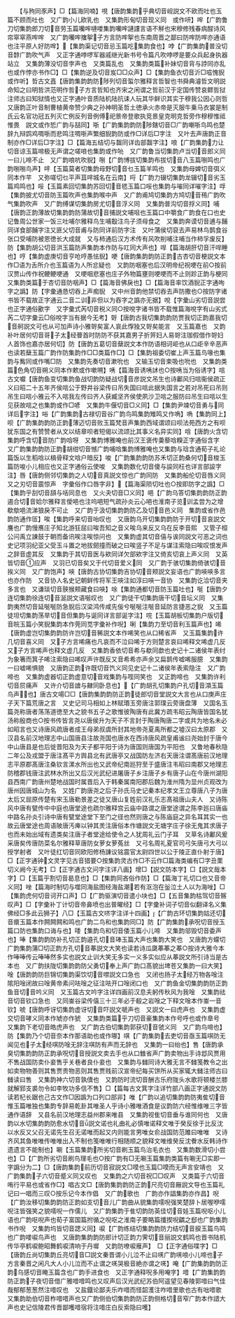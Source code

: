 <!-- { "loadSidebar": true } -->
　　【与豞同豕声】□【篇海同喃】哯【唐韵集韵乎典切音岘説文不欧而吐也玉篇不顾而吐也　又广韵小儿欧乳也　又集韵形甸切音现义同　或作咞】哰【广韵鲁刀切集韵郎刀切音劳玉篇囒哰嗹喽集韵囒哰謰謱言语不觧也宋穆修残春病酲诗风帘窣窣燕哰哰　又广韵囒哰撦挐子方言防哰挐也东南周晋之鄙曰防哰防哰亦通语也注平原人好防哰】【集韵渠记切音忌玉篇吃集韵食也】哱【广韵集韵普没切音馞广韵吹气声　又正字通哱啰军器戚继光新书号令篇凡吹哱啰是要众兵起身执器站立　又集韵薄没切音孛声也　又类篇乱也　又集韵类篇补妹切音背与誖同亦乱也或作悖亦书作□】□【集韵逆及切音岌□□众声】□【集韵鱼衣切音沂□嗞愧貎或作听】哲古文嚞【唐韵集韵韵防陟列切音蜇尔雅释言哲智也书舜典濬哲文明説命知之曰明哲洪范明作哲子方言哲知也齐宋之闲谓之哲前汉于定国传赞哀鳏哲狱注师古曰知狱情也又正字通叶音质陆机陆抗诔人玩其华鲜识其实于穆我公因心则哲　又唐韵正叶音制曹植黄帝赞少典之孙神明圣哲土徳承火赤帝是灭服牛乗马衣裳是制氏云名官功冠五列灭亡例反列音例傅祀景帝登歌执竞景皇克明克哲旁作穆穆惟祗惟畏　説文或作悊广韵与喆同】哳【广韵集韵韵防陟鎋切音□广韵嘲哳鸟鸣也楚辞九辩鹍鸡啁哳而悲鸣注啁哳声繁细貎韵防或作□详后□字注　又叶去声唐韵正音制亦作□详后□字注】□【篇海五结切与齧同详齿部齧字注】哴【广韵集韵力让切音谅玉篇啼极无声谓之嗟哴也集韵或作喨　又广韵鲁当切集韵卢当切音郎义同一曰儿啼不止　又广韵哴吭吹貎】哵【广韵博拔切集韵布拔切音八玉篇哵鸣也广韵哵哵鸟声】哶【玉篇莫者切集韵母野切音乜玉篇羊鸣也　又集韵母婢切音弭义同本作芉　又弥嗟切乜平声苴哶城名在云南】哷【广韵力辍切集韵龙辍切音劣玉篇鸡鸣也】哸【玉篇素回切集韵苏回切音毸玉篇口哸也集韵与嗺同详嗺字注】哹【集韵披尤切音防玉篇吹声也集韵喉中声　又广韵甫鸠切集韵方鸠切音鴀广韵吹气集韵吹声　又广韵缚谋切集韵房尤切音浮义同　又集韵普沟切音捊义同】哺【唐韵正韵薄故切集韵韵防蒲故切音捕説文哺咀也玉篇口中嚼食广韵食在口也史记鲁周公世家一饭三吐哺尔雅释鸟生哺鷇注鸟子须母食之　又集韵奔谟切音逋与餔同详食部餔字注又匪父切音甫与防同详前防字注　又叶蒲侯切裒去声易林鸟鹊食谷张口受哺防被恩徳长大成就　又与柿通后汉方术传有风吹削哺注哺当作柿孚废反】防【集韵胡公切音洪玉篇防声集韵本作防与叿同大声也】哻【篇海胡肝切音汗哻睡也】哼【集韵虚庚切音亨呛哼愚怯貎】哽【唐韵集韵韵防正韵古杏切音梗説文本作□语为舌所介也玉篇语为人所忿疑也　又韵防咽塞也后汉明帝纪祝哽在前○按前汉贾山传作祝鲠鲠哽通　又哽咽悲塞也庄子外物篇壅则哽哽而不止则跈正韵与梗同又集韵类篇于杏切音防咽声】□【篇海音佛戾也】□【篇海音率饮酒貎正字通咰字之譌】防【字彚通恳切吞上声痴貎　又中州音韵他禁切吞去声防撒也○按防字诸书皆不载故正字通云二音二训非但以为吞字之譌亦无据】哾【字彚山劣切音説尝也正字通俗歠字　又字彚式芮切音税义同○按哾字诸书皆不载惟篇海哾字有山劣式芮二切字彚云□俗哾字当有据今无考】哿【唐韵古我切集韵韵防贾我切正韵嘉我切音舸説文可也从可加声诗小雅哿矣富人哀此惸独又哿矣能言　又玉篇嘉也　又韵补叶居何切音哥子太经瞢首时防防不获其嘉男子折笄妇人易哿注珈假借作哿妇人首饰也嘉亦居何切】防【唐韵五葛切音蘖説文本作防语相诃岠也从口歫辛辛恶声也读若蘖玉篇广韵作防集韵作□□类篇作□】□【集韵祖委切崔上声玉篇鸟喙也集韵与觜同或作嘴□防　又集韵先奏切音漱吮也　又输玉切音束吸也吮也　又集韵类篇色角切音朔义同本作欶或作嗽嗍】唀【篇海音诱唀訹也○按唀当为俗诱字】唁古文囐【唐韵鱼变切集韵鱼战切韵防疑战切音彦説文吊生也诗鄘风归唁衞侯疏正义曰昭二十五年齐侯唁公于野井谷梁传曰吊失国曰唁此据失国言之若对吊死曰吊则吊生曰唁小雅云不入唁我左传曰齐人获臧坚齐侯使夙沙卫唁之服防曰吊生曰唁以生见获故唁之也集韵或作□喭　又集韵牛偃切音□义同】□【集韵尹竦切音勇与同详后字注】唂【广韵集韵古禄切音谷广韵鸟鸣集韵雉鸣又作唃】唃【集韵同上】呗【广韵集韵韵防正韵薄迈切音败玉篇梵音声集韵西域谓颂曰呗法苑西方之有呗犹东国之有赞赞者从文以结章呗者短偈以流颂比其事义名异实同】唅【唐韵火含切集韵呼含切音防广韵唅呀　又集韵博雅唵也前汉王褒传羮藜唅糗正字通俗含字　又广韵集韵韵防正韵胡绀切音憾广韵哺唅集韵博雅唵也又集韵与琀含通荀子礼论篇饭以生稻唅以槁骨释文唅户暗反】唆【广韵集韵韵防苏禾切正韵桑何切音梭玉篇防唆小儿相应也又正字通俗云使唆　又集韵数化切音傻与誜同枉也详言部誜字注】唇【唐韵侧邻切集韵之人切音真説文惊也广韵同防　又集韵船伦切音唇义同　又之刃切音震惊声　字彚俗作口唇字非】【篇海渠陨切吐也○按即防字之譌】□【集韵乎刮切音頢与咶同息也　又火夬切音□义同】唈【广韵乌答切集韵韵防正韵遏合切音姶尔雅释言僾唈也注呜唈短气疏孙炎云心唈也淮南子览训孟尝为之增欷歍唈流涕狼戾不可止　又广韵于汲切集韵韵防乙及切音邑义同　集韵或省作邑韵防通作匼】唉【集韵呼来切音咍叹也　又唐韵乌开切集韵韵防于开切音哀説文譍也广韵慢噟庄子知北游狂屈曰唉吾知之音义唉乌来反又乌在反李音熙　又管子桓公问禹立諌鼓于朝而备讯唉注唉惊问也　又集韵虚其切音僖与诶同説文可恶之词也史记项羽纪亚父受玉斗置之地拔劒撞而破之曰唉竖子不足与谋注索隐曰唉叹恨发声之辞音虚其反　又集韵于其切音医与欸同详欠部欸字注又倚亥切哀上声义同　又英皆切音应声　又羽已切音矣又于代切音爱义同　又广韵于骇切集韵倚骇切音挨义同　又广韵饱声】唊【唐韵古协切集韵吉协切音颊説文妄语也广韵唊唊多言也亦作防　又音协人名史记朝鲜传将军王唊注如淳曰唊一音协　又集韵讫洽切音夹多言也　又谦琰切音脥猴颊藏食曰唊】唋【集韵通都切音防玉篇吐也】唌【唐韵夕连切集韵徐连切音涎説文语唌叹也　又广韵徒干切集韵唐干切音坛义同　又集韵夷然切音延唌唌防急貎后汉梁鸿传咸先佞兮唌唌注唌音延防言捷恶之貎　又玉篇徒坦切集韵荡旱切音但集韵与诞同详言部诞字注】唍【玉篇胡板切集韵户版切音皖玉篇小笑貎集韵本作莞同苋字彚补作唲】唎【集韵力至切音利玉篇声也】唏【唐韵虚岂切集韵韵防许岂切音豨説文本作唏笑也从口稀省声　又玉篇集韵许几切音喜义同　又子方言唏痛也凡哀而不泣曰唏于方则楚言哀曰唏释文唏虚几反　又子方言唏声也释文虚几反　又集韵香依切音希与欷同歔也史记十二诸侯年表纣为象箸而箕子唏注索隐曰唏叹声许既反又音希希亦声余又扁鹊传嘘唏服臆　又集韵一曰嘘唏惧貌　又唐韵正韵许既切音饩义同见史记十二诸侯年表索隐注　又广韵啼也　又集韵虚器切正韵虚意切音戏集韵与咥同笑也　又正韵啼也　又集韵许利切音屃痛声　又许介切音譮与齂同卧息也】【广韵胡孔切集韵户孔切音澒玉篇鸟声也】唐古文啺□□【唐韵集韵韵防正韵徒郎切音堂説文大言也从口庚声庄子天下篇荒唐之言　又史记司马相如上林赋瑉玉旁唐注郭璞云旁唐盘薄　又国名玉篇尧称唐者荡荡道徳至大之貌书五子之歌惟彼陶唐有此冀方疏韦昭云陶唐皆国名犹汤称殷商也○按书传皆言尧以唐侯升为天子不言封于陶唐陶唐二字或共为地名未必如昭言也又诗唐风疏唐者成王母弟叔虞所封其地帝尧夏禹所都之墟汉曰太原郡　又汉县名前汉地理志中山国唐县注故尧国也唐水在西诗唐风疏皇甫谧曰尧始封于唐今中山唐县是也后徙晋阳及为天子都平阳于诗为唐国则唐国为平阳也　又鲁地春秋隐二年公及戎盟于唐注髙平方舆县北有武唐亭又战国防左济右天唐注谓髙唐前汉地理志平原郡髙唐注桑钦言漯水所出也又武帝纪南廵狩至于盛唐注韦昭曰南郡又地理志防稽郡钱唐注武林水所出又后汉光武纪进屠唐子乡注唐子乡有唐子山在今唐州湖阳县西南广韵唐州楚地战国时属晋后入于韩秦属南阳郡后魏为淮州隋为显州贞观改为唐州因唐城山为名　又姓广韵唐尧之后子孙氏马史记秦本纪孝文王立尊唐八子为唐太后又屈原传楚有宋玉唐勒景差之徒又唐山复姓前汉礼乐志髙祖唐山夫人　又诗陈风中唐有甓传中中庭也唐堂途也疏尔雅释宫云庙中路谓之唐堂途谓之陈李廵曰唐庙中路名孙炎引诗中唐有甓堂途堂下至门之径也然则唐之与陈庙庭之异名耳其实一也故云唐堂途也周语陂唐汚庳以钟其羙注唐俗本作塘説文无塘字庄子徐无鬼其求唐子也而未始出域有遗类矣注唐子者堂途给使令之人犹周礼云门子耳　又草名诗鄘风爰采唐矣传唐防菜名尔雅释草唐防女萝女萝菟丝　又弓名周礼夏官司弓矢唐弓大弓以授学射者　又叶徒红切音同欧阳修杨諌议铭震官太尉四世以公于陵正直仆射于唐】□【正字通钟文灵字见古音猎要○按集韵灵古作□不云作□篇海类编有□字丑栗切义阙今无考】□【正字通古文问字注详八画】增□【説文防本字】□【説文哉本字】□【玉篇乎割切音曷息也】□【集韵同吝俗作防】□【篇海丁礼切口也又音帝义同】唑【篇海时制切与噬同海盐图经海盐潮若有沤泡在釡泣土人以为海唑】□【集韵虎何切音诃开口声】□【广韵驱演切音遣小块也】□【五音集韵枯驾切音髂叹声】□【字彚补丁计切音帝鼻喷也出普曜经】□【字彚补词子切音似翻译名义集佛经□多此云狮子】八□【玉篇古文哜字注详十四画】【广韵古环切集韵姑还切音癏玉篇本作闗闗闗和鸣也广韵二鸟和也集韵同□】防【广韵集韵承呪切音授玉篇口防也集韵口诲与也】唩【集韵鸟和切音倭玉篇小儿啼　又集韵邬毁切音委声也】唪【集韵韵防补孔切正韵邉孔切音琫玉篇大声也集韵大笑也　又唐韵方蠓切广韵集韵蒲□切正韵方孔切音菶説文大笑也读若诗瓜瓞菶菶之菶○按诗大雅今本作唪唪传云唪唪然多实也説文止训大笑无多实一义多实似应从菶説文所引诗当是古本也　又广韵扶陇切集韵韵防父勇切奉上声广韵口髙貌出埤苍又集韵一曰大笑】唫【唐韵韵防巨锦切集韵渠饮切音噤説文口急也　又闭也扬子太经万物各唫注隂阳唫闭故曰唫黄帝素问呿唫之征注呿开口唫闭口也　又广韵鱼金切集韵韵防正韵鱼音切音吟义同　又玉篇古文吟字注详四画前汉息夫躬传秋风为我唫　又集韵祛音切音钦口急也　又同崟谷梁传僖三十三年必于殽之岩唫之下释文唫本作崟一音钦】唬【唐韵呼讶切集韵虚讶切音吓説文嗁声也　又説文一曰虎声也　又集韵虚交切音哮义同本作虓亦作猇　又集韵类篇乎刀切音豪集韵本作号呼也或作臯号　又集韵下老切音皓虎声也　又广韵古伯切集韵郭获切音虢义同　又广韵鸟啼也】防【集韵乃个切音奈本作那语助也或作哪】唭【广韵集韵去吏切音亟玉篇唭防无闻见也子太经唭防唫无辞注唭防有声而无辞也　又集韵一曰绐也】售【唐韵承臭切集韵韵防正韵承呪切音授説文卖去手也从口雔省声广韵卖物出手诗邶风贾用不售战国防卖仆妾售乎关巷者良仆妾也　又集韵与雠同诗大雅无言不雠笺教令之出如卖物物善则其售贾贵物恶则其售贾贱前汉宣帝纪每买饼所从买家辄大雠注师古曰雠读曰售　又集韵神六切音孰儥也　又韵防时流切音酬古乐府陇头水歌将顿楼兰膝就解郅支裘勿令如李牧功多信不售】□【篇每古文箕字注详竹部八画正字通説文防读若杞长踞也己古文作□因譌为口列口部非】唯【广韵以追切集韵韵防夷隹切音惟玉篇唯独也集韵专辞易乾卦其唯圣人乎诗小雅唯酒食是议韵防六经惟维唯三字皆通作语辞　又县名前汉地理志益州郡来唯县　又集韵视隹切音垂与谁同何也　又唐韵以水切集韵韵防愈水切音説文诺也礼曲礼必慎唯诺释文唯于癸反徐于比反沈以水反又父召无诺先生召无诺唯而起又内则能言男唯女俞战国防范雎曰唯唯　又诗齐风其鱼唯唯传唯唯出入不制也笺唯唯行相随顺之貌释文唯维癸反沈餋水反韩诗作遗遗言不能制也】唰【玉篇集韵所劣切音刷玉篇鸟治毛衣也　又集韵数滑切小尝也】□【广韵所劣切音刷鸟理毛也○按广韵有□无唰玉篇集韵类篇有唰无□实即一字譌分为二】□【唐韵集韵前历切音寂説文□嗼也玉篇□嗼而无声言安靖也　又广韵集韵子六切音蹙义同又叹也　又集韵之六切音祝□□叹声　又类篇于六切音哊行平易也或省作□】唱古文□【唐韵集韵韵防正韵尺亮切音厰説文导也玉篇礼记曰一唱而三叹○按乐记今本作倡　又广韵歌也　广韵亦作誯集韵亦作昌】唲【广韵汝移切集韵韵防正韵如支切音儿广韵曲从貌集韵嚅唲强笑楚辞卜居喔咿嚅唲注皆强笑之貌嚅唲一作儒儿　又广韵集韵于隹切韵防英佳切音娃玉篇唲呕小儿语也广韵呕唲声也荀子富国篇拊循之唲呕之淮南子要略篇攕揳唲齵之郄也广韵集韵书作唲　又集韵坞皆切音諰义同】唳【广韵练结切集韵韵防力结切音捩玉篇鸟鸣也广韵喽唳鸟声也　又唐韵集韵韵防郎计切正韵力霁切音丽説文鹤鸣也晋书陆机传华亭鹤唳鲍昭舞鹤唳清响于丹墀　又韵防嘹唳雁声】　□【正字通俗喋字】□【唐韵丘尚切集韵丘亮切音□説文秦晋谓小儿泣不止曰唴广韵唴哴小儿啼也子方言秦晋之闲凡大人小儿泣而不止谓之唴哭极音絶亦谓之唴】唵【广韵集韵韵防正韵乌感切音晻玉篇含也广韵手进食也　又正字通释呪多用唵字】唶【广韵集韵韵防正韵子夜切音借广雅唶唶鸣也又叹声后汉光武纪苏伯阿遥望见春陵郭唶曰气佳哉郁郁葱葱然注唶叹也　又盐鐡论鄙夫乐咋唶而怪韶濩注咋唶里歌也古有咄唶歌　又集韵助伯切音柞唶唶声也又广韵侧伯切集韵韵防正韵侧格切音窄广韵本作諎大声也史记信陵君传晋鄙嚄唶宿将注唶庄白反索隐曰嚄】
